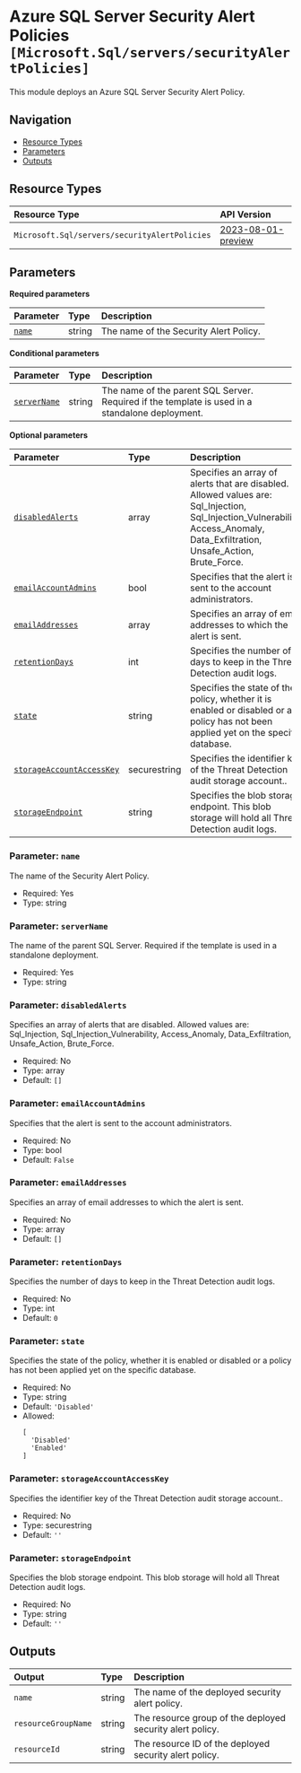 # Azure SQL Server Security Alert Policies `[Microsoft.Sql/servers/securityAlertPolicies]`

This module deploys an Azure SQL Server Security Alert Policy.

## Navigation

- [Resource Types](#Resource-Types)
- [Parameters](#Parameters)
- [Outputs](#Outputs)

## Resource Types

| Resource Type | API Version |
| :-- | :-- |
| `Microsoft.Sql/servers/securityAlertPolicies` | [2023-08-01-preview](https://learn.microsoft.com/en-us/azure/templates/Microsoft.Sql/servers/securityAlertPolicies) |

## Parameters

**Required parameters**

| Parameter | Type | Description |
| :-- | :-- | :-- |
| [`name`](#parameter-name) | string | The name of the Security Alert Policy. |

**Conditional parameters**

| Parameter | Type | Description |
| :-- | :-- | :-- |
| [`serverName`](#parameter-servername) | string | The name of the parent SQL Server. Required if the template is used in a standalone deployment. |

**Optional parameters**

| Parameter | Type | Description |
| :-- | :-- | :-- |
| [`disabledAlerts`](#parameter-disabledalerts) | array | Specifies an array of alerts that are disabled. Allowed values are: Sql_Injection, Sql_Injection_Vulnerability, Access_Anomaly, Data_Exfiltration, Unsafe_Action, Brute_Force. |
| [`emailAccountAdmins`](#parameter-emailaccountadmins) | bool | Specifies that the alert is sent to the account administrators. |
| [`emailAddresses`](#parameter-emailaddresses) | array | Specifies an array of email addresses to which the alert is sent. |
| [`retentionDays`](#parameter-retentiondays) | int | Specifies the number of days to keep in the Threat Detection audit logs. |
| [`state`](#parameter-state) | string | Specifies the state of the policy, whether it is enabled or disabled or a policy has not been applied yet on the specific database. |
| [`storageAccountAccessKey`](#parameter-storageaccountaccesskey) | securestring | Specifies the identifier key of the Threat Detection audit storage account.. |
| [`storageEndpoint`](#parameter-storageendpoint) | string | Specifies the blob storage endpoint. This blob storage will hold all Threat Detection audit logs. |

### Parameter: `name`

The name of the Security Alert Policy.

- Required: Yes
- Type: string

### Parameter: `serverName`

The name of the parent SQL Server. Required if the template is used in a standalone deployment.

- Required: Yes
- Type: string

### Parameter: `disabledAlerts`

Specifies an array of alerts that are disabled. Allowed values are: Sql_Injection, Sql_Injection_Vulnerability, Access_Anomaly, Data_Exfiltration, Unsafe_Action, Brute_Force.

- Required: No
- Type: array
- Default: `[]`

### Parameter: `emailAccountAdmins`

Specifies that the alert is sent to the account administrators.

- Required: No
- Type: bool
- Default: `False`

### Parameter: `emailAddresses`

Specifies an array of email addresses to which the alert is sent.

- Required: No
- Type: array
- Default: `[]`

### Parameter: `retentionDays`

Specifies the number of days to keep in the Threat Detection audit logs.

- Required: No
- Type: int
- Default: `0`

### Parameter: `state`

Specifies the state of the policy, whether it is enabled or disabled or a policy has not been applied yet on the specific database.

- Required: No
- Type: string
- Default: `'Disabled'`
- Allowed:
  ```Bicep
  [
    'Disabled'
    'Enabled'
  ]
  ```

### Parameter: `storageAccountAccessKey`

Specifies the identifier key of the Threat Detection audit storage account..

- Required: No
- Type: securestring
- Default: `''`

### Parameter: `storageEndpoint`

Specifies the blob storage endpoint. This blob storage will hold all Threat Detection audit logs.

- Required: No
- Type: string
- Default: `''`

## Outputs

| Output | Type | Description |
| :-- | :-- | :-- |
| `name` | string | The name of the deployed security alert policy. |
| `resourceGroupName` | string | The resource group of the deployed security alert policy. |
| `resourceId` | string | The resource ID of the deployed security alert policy. |
